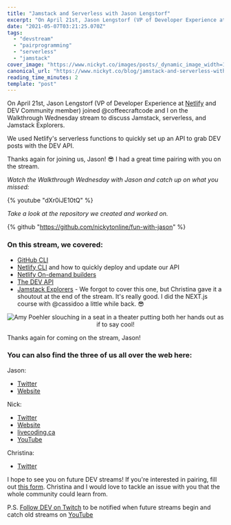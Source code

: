 ```yaml
---
title: "Jamstack and Serverless with Jason Lengstorf"
excerpt: "On April 21st, Jason Lengstorf (VP of Developer Experience at Netlify and DEV Community member)..."
date: "2021-05-07T03:21:25.070Z"
tags:
  - "devstream"
  - "pairprogramming"
  - "serverless"
  - "jamstack"
cover_image: "https://www.nickyt.co/images/posts/_dynamic_image_width=1000,height=420,fit=cover,gravity=auto,format=auto_https%3A%2F%2Fdev-to-uploads.s3.amazonaws.com%2Fuploads%2Farticles%2Fe8fnjv5l9je77p01qq0z.jpg"
canonical_url: "https://www.nickyt.co/blog/jamstack-and-serverless-with-jason-lengstorf-3jdl/"
reading_time_minutes: 2
template: "post"
---
```


On <time datetime="2021-04-21">April 21st</time>, Jason Lengstorf (VP of Developer Experience at [Netlify](https://netlify.com/) and DEV Community member) joined @coffeecraftcode and I on the Walkthrough Wednesday stream to discuss Jamstack, serverless, and Jamstack Explorers.

We used Netlify's serverless functions to quickly set up an API to grab DEV posts with the DEV API.

Thanks again for joining us, Jason! 😎 I had a great time pairing with you on the stream.

_Watch the Walkthrough Wednesday with Jason and catch up on what you missed:_

{% youtube "dXr0iJE10tQ" %}

_Take a look at the repository we created and worked on._

{% github "https://github.com/nickytonline/fun-with-jason" %}

### On this stream, we covered:

- [GitHub CLI](https://github.com/cli/cli#installation)
- [Netlify CLI](https://docs.netlify.com/cli/get-started/) and how to quickly deploy and update our API
- [Netlify On-demand builders](https://docs.netlify.com/configure-builds/on-demand-builders/)
- [The DEV API](https://docs.forem.com/api/)
- [Jamstack Explorers](https://explorers.netlify.com/) - We forgot to cover this one, but Christina gave it a shoutout at the end of the stream. It's really good. I did the NEXT.js course with @cassidoo a little while back. 😎

<center>

![Amy Poehler slouching in a seat in a theater putting both her hands out as if to say cool!](https://media.giphy.com/media/nFFguNjdeotwc/giphy.gif)

</center>

Thanks again for coming on the stream, Jason!

### You can also find the three of us all over the web here:

Jason:

- [Twitter](https://twitter.com/jlengstorf)
- [Website](https://www.jason.af/)

Nick:

- [Twitter](https://twitter.com/nickytonline)
- [Website](https://iamdeveloper.com/)
- [livecoding.ca](https://livecoding.ca)
- [YouTube](https://youtube.iamdeveloper.com)

Christina:

- [Twitter](https://twitter.com/coffeecraftcode)

I hope to see you on future DEV streams! If you're interested in pairing, fill out [this form](https://iamdeveloper.com/pair). Christina and I would love to tackle an issue with you that the whole community could learn from.

P.S. [Follow DEV on Twitch](https://twitch.tv/thepracticaldev) to be notified when future streams begin and catch old streams on [YouTube](https://www.youtube.com/c/thepracticaldevteam)
